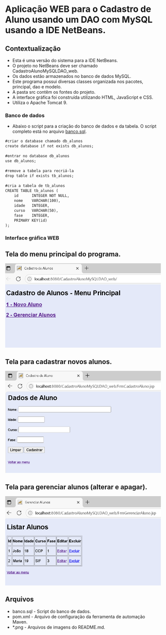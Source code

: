 # Aplicação WEB para o Cadastro de Aluno usando um DAO com MySQL usando a IDE NetBeans.

## Contextualização

 - Esta é uma versão do sistema para a IDE NetBeans.<br> 
 - O projeto no NetBeans deve ser chamado CadastroAlunoMySQLDAO_web.<br>
 - Os dados estão armazenados no banco de dados MySQL.<br>
 - Este programa possui diversas classes organizada nos pacotes, principal, dao e modelo.<br>
 - A pasta src contêm os fontes do projeto.<br>
 - A interface gráfica foi construída utilizando HTML, JavaScript e CSS.<br>
 - Utiliza o Apache Tomcat 9.<br> 

### Banco de dados

- Abaixo o script para a criação do banco de dados e da tabela. O script completo está no arquivo [banco.sql](banco.sql).

```
#criar o database chamado db_alunos
create database if not exists db_alunos;

#entrar no database db_alunos
use db_alunos;

#remove a tabela para recriá-la
drop table if exists tb_alunos;

#cria a tabela de tb_alunos
CREATE TABLE tb_alunos ( 
    id      INTEGER NOT NULL, 
    nome    VARCHAR(100), 
    idade   INTEGER,
    curso   VARCHAR(50),
    fase    INTEGER,
    PRIMARY KEY(id)
);

```

### Interface gráfica WEB

## Tela do menu principal do programa.
![tela1](tela1.png)

## Tela para cadastrar novos alunos.
![tela2](tela2.png)

## Tela para gerenciar alunos (alterar e apagar).
![tela3](tela3.png)

## Arquivos

- banco.sql - Script do banco de dados.
- pom.xml - Arquivo de configuração da ferramenta de automação Maven.
- *.png - Arquivos de imagens do README.md.
